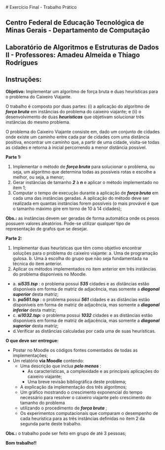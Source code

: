 
#﻿ Exercício Final - Trabalho Prático

## Centro Federal de Educação Tecnológica de Minas Gerais - Departamento de Computação

## Laboratório de Algoritmos e Estruturas de Dados II - Professores: Amadeu Almeida e Thiago Rodrigues


## Instruções:
**Objetivo:** Implementar um algoritmo de força bruta e duas heurísticas para o problema do
Caixeiro Viajante.

O trabalho é composto por duas partes: (i) a aplicação do algoritmo de **_força bruta_** em
instâncias do problema do caixeiro viajante; e (ii) o desenvolvimento de duas **_heurísticas_** que
objetivam solucionar três instâncias do mesmo problema.

O problema do Caixeiro Viajante consiste em, dado um conjunto de cidades onde
existe um caminho entre cada par de cidades com uma distância positiva, encontrar um
caminho que, a partir de uma cidade, visita-se todas as cidades e retorna à inicial percorrendo
a menor distância possível.

**Parte 1:**

1. Implementar o método de **_força bruta_** para solucionar o problema, ou seja, um
    algoritmo que determina todas as possíveis rotas e escolhe a melhor, ou seja, a menor;
2. Gerar instâncias de tamanho **_2_** à **_n_** e aplicar o método implementado no item 1;
3. Computar o tempo de execução durante a aplicação de **_força bruta_** em cada uma das
    instâncias geradas. A aplicação do método deve ser realizada em quantas instâncias
    forem possíveis (o mais provável é que o tamanho máximo gire em torno de 10 à 14
    cidades);

**Obs.:** as instâncias devem ser geradas de forma automática onde os pesos possuem
valores aleatórios. Pode-se utilizar qualquer tipo de representação de grafos que se
desejar.

**Parte 2:**

1. Implementar duas heurísticas que têm como objetivo encontrar soluções para o
problema do caixeiro viajante:
  a. Uma de programação gulosa.
  b. Uma à escolha do grupo que não seja fundamentada na técnica do item
  anterior.
2. Aplicar os métodos implementados no item anterior em três instâncias do problema
disponíveis no Moodle.

* a. **_si535.tsp_** : o problema possui **_535_** cidades e as distâncias estão disponíveis em
forma de matriz de adjacência, mas somente a **_diagonal superior_** desta matriz;
* b. **_pa561.tsp_** : o problema possui **_561_** cidades e as distâncias estão disponíveis em
forma de matriz de adjacência, mas somente a **_diagonal inferior_** desta matriz;
* c. **_si1032.tsp:_** o problema possui **_1032_** cidades e as distâncias estão disponíveis
em forma de matriz de adjacência, mas somente a **_diagonal superior_** desta
matriz;
* d.Verificar as distâncias calculadas por cada uma de suas heurísticas.


**O que deve ser entregue:**
* Postar no Moodle os códigos fontes comentados de todas as implementações;
* Um relatório **via Moodle** contendo:
  * Uma descrição que inclua **_pelo menos_** :
    * As características, a complexidade e as principais aplicações do
    caixeiro viajante;
    * Uma breve revisão bibliográfica deste problema;
  * A explicação da implementação dos três algoritmos;
  * Um gráfico mostrando o crescimento exponencial do tempo necessário
  para resolver o caixeiro viajante pelo crescimento do tamanho do problema
  - utilizando o procedimento de **_força bruta_** ;
  * Os experimentos computacionais que comparam o desempenho de cada
  heurística para as três instâncias definidas no item 2 da segunda parte
  deste trabalho.

**Obs.:** o trabalho pode ser feito em grupo de até 3 pessoas;

**Bom trabalho!!**
